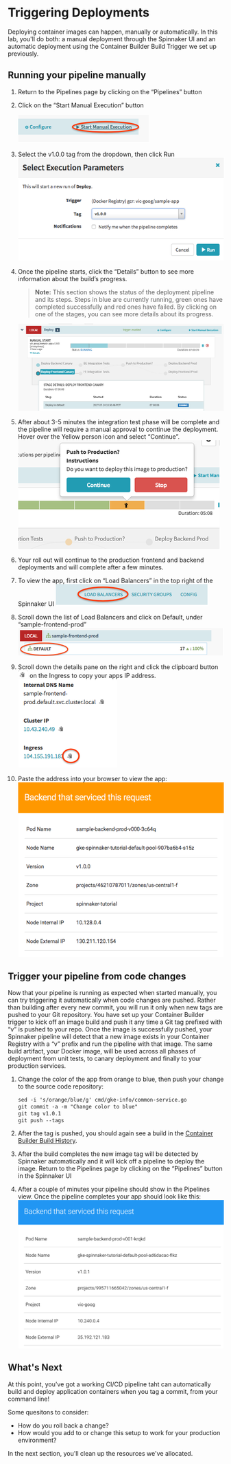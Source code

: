 # Triggering Deployments
Deploying container images can happen, manually or automatically.  In this lab, you'll do both: a manual deployment through the Spinnaker UI and an automatic deployment using the Container Builder Build Trigger we set up previously.


## Running your pipeline manually
1. Return to the Pipelines page by clicking on the “Pipelines” button
1. Click on the “Start Manual Execution” button
    
    ![](../docs/img/image7.png)

1. Select the v1.0.0 tag from the dropdown, then click Run
  ![](../docs/img/image17.png)
1. Once the pipeline starts, click the “Details” button to see more information about the build’s progress. 
    > **Note:** This section shows the status of the deployment pipeline and its steps. Steps in blue are currently running, green ones have completed successfully and red ones have failed. By clicking on one of the stages, you can see more details about its progress.
  
    ![](../docs/img/image3.png)
  
1. After about 3-5 minutes the integration test phase will be complete and the pipeline will require a manual approval to continue the deployment. Hover over the Yellow person icon and select “Continue”.
  ![](../docs/img/image8.png)
1. Your roll out will continue to the production frontend and backend deployments and will complete after a few minutes. 
1. To view the app, first click on “Load Balancers” in the top right of the Spinnaker UI
  ![](../docs/img/image16.png)
1. Scroll down the list of Load Balancers and click on Default, under “sample-frontend-prod”
  ![](../docs/img/image6.png)
1. Scroll down the details pane on the right and click the clipboard button ![](../docs/img/image9.png) on the Ingress to copy your apps IP address.
  ![](../docs/img/image4.png)
1. Paste the address into your browser to view the app:
  ![](../docs/img/image13.png)


## Trigger your pipeline from code changes
Now that your pipeline is running as expected when started manually, you can try triggering it automatically when code changes are pushed. Rather than building after every new commit, you will run it only when new tags are pushed to your Git repository. You have set up your Container Builder trigger to kick off an image build and push it any time a Git tag prefixed with “v” is pushed to your repo. Once the image is successfully pushed, your Spinnaker pipeline will detect that a new image exists in your Container Registry with a “v” prefix and run the pipeline with that image. The same build artifact, your Docker image, will be used across all phases of deployment from unit tests, to canary deployment and finally to your production services.

1. Change the color of the app from orange to blue, then push your change to the source code repository:

    ```shell
    sed -i 's/orange/blue/g' cmd/gke-info/common-service.go
    git commit -a -m "Change color to blue"
    git tag v1.0.1
    git push --tags
    ```

1. After the tag is pushed, you should again see a build in the [Container Builder Build History](https://console.cloud.google.com/gcr/builds). 
1. After the build completes the new image tag will be detected by Spinnaker automatically and it will kick off a pipeline to deploy the image. Return to the Pipelines page by clicking on the “Pipelines” button in the Spinnaker UI
1. After a couple of minutes your pipeline should show in the Pipelines view. Once the pipeline completes your app should look like this:
  ![](../docs/img/image11.png)

## What's Next

At this point, you've got a working CI/CD pipeline taht can automatically build and deploy application containers when you tag a commit, from your command line!

Some quesitons to consider:
* How do you roll back a change?
* How would you add to or change this setup to work for your production environment?

In the next section, you'll clean up the resources we've allocated.
